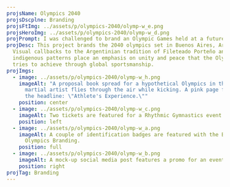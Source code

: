 ```yaml
---
projsName: Olympics 2040
projsDscplne: Branding
projsFtImg: ../assets/p/olympics-2040/olymp-w_e.png
projsHeroImg: ../assets/p/olympics-2040/olymp-w_d.png
projPrompt: I was challenged to brand an Olympic Games held at a future date.
projDesc: This project brands the 2040 olympics set in Buenos Aires, Argentina.
  Visual callbacks to the Argentinian tradition of Fileteado Porteño and modular
  indigenous patterns place an emphasis on unity and peace that the Olympics
  tries to achieve through global sportsmanship.
projImgs:
  - image: ../assets/p/olympics-2040/olymp-w_h.png
    imageAlt: "A proposal book spread for a hypothetical Olympics in the future. A
      martial artist flies through the air while kicking. A pink page features
      the headline: \"Athlete's Experience.\""
    position: center
  - image: ../assets/p/olympics-2040/olymp-w_c.png
    imageAlt: Two tickets are featured for a Rhythmic Gymnastics event.
    position: left
  - image: ../assets/p/olympics-2040/olymp-w_a.png
    imageAlt: A couple of identification badges are featured with the Buenos Aires
      Olympics Branding.
    position: full
  - image: ../assets/p/olympics-2040/olymp-w_b.png
    imageAlt: A mock-up social media post features a promo for an event.
    position: right
projTag: Branding
---
```

